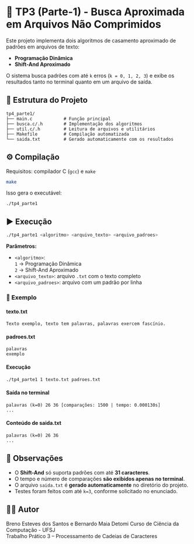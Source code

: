 # 🧩 TP3 (Parte-1) - Busca Aproximada em Arquivos Não Comprimidos

Este projeto implementa dois algoritmos de casamento aproximado de padrões em arquivos de texto:

- **Programação Dinâmica**
- **Shift-And Aproximado**

O sistema busca padrões com até `k` erros (`k = 0, 1, 2, 3`) e exibe os resultados tanto no terminal quanto em um arquivo de saída.

## 📂 Estrutura do Projeto

```
tp4_parte1/
├── main.c            # Função principal
├── busca.c/.h        # Implementação dos algoritmos
├── util.c/.h         # Leitura de arquivos e utilitários
├── Makefile          # Compilação automatizada
└── saida.txt         # Gerado automaticamente com os resultados
```

## ⚙️ Compilação

Requisitos: compilador C (`gcc`) e `make`

```bash
make
```

Isso gera o executável:

```
./tp4_parte1
```

## ▶️ Execução

```bash
./tp4_parte1 <algoritmo> <arquivo_texto> <arquivo_padroes>
```

**Parâmetros:**
- `<algoritmo>`:  
  `1` → Programação Dinâmica  
  `2` → Shift-And Aproximado
- `<arquivo_texto>`: arquivo `.txt` com o texto completo
- `<arquivo_padroes>`: arquivo com um padrão por linha

### 📄 Exemplo

#### texto.txt
```
Texto exemplo, texto tem palavras, palavras exercem fascínio.
```

#### padroes.txt
```
palavras
exemplo
```

#### Execução
```bash
./tp4_parte1 1 texto.txt padroes.txt
```

#### Saída no terminal
```
palavras (k=0) 26 36 [comparações: 1500 | tempo: 0.000130s]
...
```

#### Conteúdo de saida.txt
```
palavras (k=0) 26 36
...
```

## 📌 Observações

- O **Shift-And** só suporta padrões com até **31 caracteres**.
- O tempo e número de comparações **são exibidos apenas no terminal**.
- O arquivo `saida.txt` é **gerado automaticamente** no diretório do projeto.
- Testes foram feitos com até `k=3`, conforme solicitado no enunciado.

## 👨‍💻 Autor

Breno Esteves dos Santos e Bernardo Maia Detomi
Curso de Ciência da Computação - UFSJ  
Trabalho Prático 3 – Processamento de Cadeias de Caracteres
